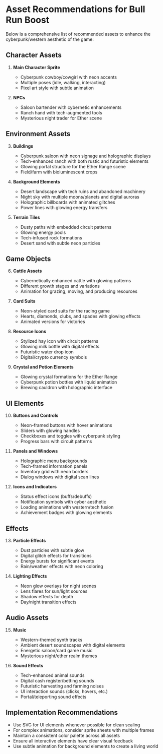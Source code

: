 # Asset Recommendations for Bull Run Boost

Below is a comprehensive list of recommended assets to enhance the cyberpunk/western aesthetic of the game:

## Character Assets

1. **Main Character Sprite**
   - Cyberpunk cowboy/cowgirl with neon accents
   - Multiple poses (idle, walking, interacting)
   - Pixel art style with subtle animation

2. **NPCs**
   - Saloon bartender with cybernetic enhancements
   - Ranch hand with tech-augmented tools
   - Mysterious night trader for Ether scene

## Environment Assets

3. **Buildings**
   - Cyberpunk saloon with neon signage and holographic displays
   - Tech-enhanced ranch with both rustic and futuristic elements
   - Glowing portal structure for the Ether Range scene
   - Field/farm with bioluminescent crops

4. **Background Elements**
   - Desert landscape with tech ruins and abandoned machinery
   - Night sky with multiple moons/planets and digital auroras
   - Holographic billboards with animated glitches
   - Power lines with glowing energy transfers

5. **Terrain Tiles**
   - Dusty paths with embedded circuit patterns
   - Glowing energy pools
   - Tech-infused rock formations
   - Desert sand with subtle neon particles

## Game Objects

6. **Cattle Assets**
   - Cybernetically enhanced cattle with glowing patterns
   - Different growth stages and variations
   - Animation for grazing, moving, and producing resources

7. **Card Suits**
   - Neon-styled card suits for the racing game
   - Hearts, diamonds, clubs, and spades with glowing effects
   - Animated versions for victories

8. **Resource Icons**
   - Stylized hay icon with circuit patterns
   - Glowing milk bottle with digital effects
   - Futuristic water drop icon
   - Digital/crypto currency symbols

9. **Crystal and Potion Elements**
   - Glowing crystal formations for the Ether Range
   - Cyberpunk potion bottles with liquid animation
   - Brewing cauldron with holographic interface

## UI Elements

10. **Buttons and Controls**
    - Neon-framed buttons with hover animations
    - Sliders with glowing handles
    - Checkboxes and toggles with cyberpunk styling
    - Progress bars with circuit patterns

11. **Panels and Windows**
    - Holographic menu backgrounds
    - Tech-framed information panels
    - Inventory grid with neon borders
    - Dialog windows with digital scan lines

12. **Icons and Indicators**
    - Status effect icons (buffs/debuffs)
    - Notification symbols with cyber aesthetic
    - Loading animations with western/tech fusion
    - Achievement badges with glowing elements

## Effects

13. **Particle Effects**
    - Dust particles with subtle glow
    - Digital glitch effects for transitions
    - Energy bursts for significant events
    - Rain/weather effects with neon coloring

14. **Lighting Effects**
    - Neon glow overlays for night scenes
    - Lens flares for sun/light sources
    - Shadow effects for depth
    - Day/night transition effects

## Audio Assets

15. **Music**
    - Western-themed synth tracks
    - Ambient desert soundscapes with digital elements
    - Energetic saloon/card game music
    - Mysterious night/ether realm themes

16. **Sound Effects**
    - Tech-enhanced animal sounds
    - Digital cash register/betting sounds
    - Futuristic harvesting and farming noises
    - UI interaction sounds (clicks, hovers, etc.)
    - Portal/teleporting sound effects

## Implementation Recommendations

- Use SVG for UI elements whenever possible for clean scaling
- For complex animations, consider sprite sheets with multiple frames
- Maintain a consistent color palette across all assets
- Ensure all interactive elements have clear visual feedback
- Use subtle animation for background elements to create a living world